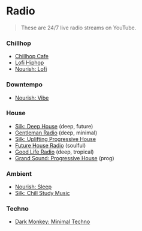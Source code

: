# Radio

> These are 24/7 live radio streams on YouTube.

### Chillhop

- [Chillhop Cafe](https://www.youtube.com/watch?v=VQ9i-V2i6W0)
- [Lofi Hiphop](https://www.youtube.com/watch?v=AQBh9soLSkI)
- [Nourish: Lofi](https://www.youtube.com/watch?v=2L9vFNMvIBE)

### Downtempo

- [Nourish: Vibe](https://www.youtube.com/watch?v=__GmhW9nEtY)

### House

- [Silk: Deep House](https://www.youtube.com/watch?v=MHfPm4qc9Kg) (deep, future)
- [Gentleman Radio](https://www.youtube.com/watch?v=-tuTNTH6_UE) (deep, minimal)
- [Silk: Uplifting Progressive House](https://www.youtube.com/watch?v=d8Oc90QevaI)
- [Future House Radio](https://www.youtube.com/watch?v=ffaf4YQOQBE) (soulful)
- [Good Life Radio](https://www.youtube.com/watch?v=ftJYyevC6Us) (deep, tropical)
- [Grand Sound: Progressive House](https://www.youtube.com/watch?v=xcoac7I-J8M) (prog)

### Ambient

- [Nourish: Sleep](https://www.youtube.com/watch?v=K6IXPdMAVfM)
- [Silk: Chill Study Music](https://www.youtube.com/watch?v=ql4S8z1jW8I)

### Techno

- [Dark Monkey: Minimal Techno](https://www.youtube.com/watch?v=KJrkcAfTjE0)

